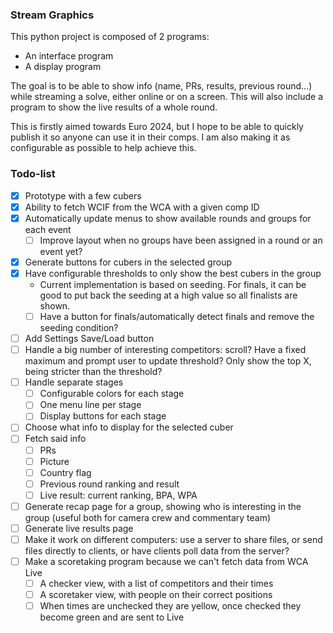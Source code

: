 ### Stream Graphics

This python project is composed of 2 programs:
- An interface program
- A display program

The goal is to be able to show info (name, PRs, results, previous round...) while streaming a solve, either online or on a screen. This will also include a program to show the live results of a whole round.

This is firstly aimed towards Euro 2024, but I hope to be able to quickly publish it so anyone can use it in their comps. I am also making it as configurable as possible to help achieve this.

### Todo-list

- [x] Prototype with a few cubers
- [x] Ability to fetch WCIF from the WCA with a given comp ID
- [x] Automatically update menus to show available rounds and groups for each event
    - [ ] Improve layout when no groups have been assigned in a round or an event yet?
- [x] Generate buttons for cubers in the selected group
- [x] Have configurable thresholds to only show the best cubers in the group
    - Current implementation is based on seeding. For finals, it can be good to put back the seeding at a high value so all finalists are shown.
    - [ ] Have a button for finals/automatically detect finals and remove the seeding condition?
- [ ] Add Settings Save/Load button
- [ ] Handle a big number of interesting competitors: scroll? Have a fixed maximum and prompt user to update threshold? Only show the top X, being stricter than the threshold?
- [ ] Handle separate stages
    - [ ] Configurable colors for each stage
    - [ ] One menu line per stage
    - [ ] Display buttons for each stage
- [ ] Choose what info to display for the selected cuber
- [ ] Fetch said info
    - [ ] PRs
    - [ ] Picture
    - [ ] Country flag
    - [ ] Previous round ranking and result
    - [ ] Live result: current ranking, BPA, WPA
- [ ] Generate recap page for a group, showing who is interesting in the group (useful both for camera crew and commentary team)
- [ ] Generate live results page
- [ ] Make it work on different computers: use a server to share files, or send files directly to clients, or have clients poll data from the server?
- [ ] Make a scoretaking program because we can't fetch data from WCA Live
    - [ ] A checker view, with a list of competitors and their times
    - [ ] A scoretaker view, with people on their correct positions
    - [ ] When times are unchecked they are yellow, once checked they become green and are sent to Live